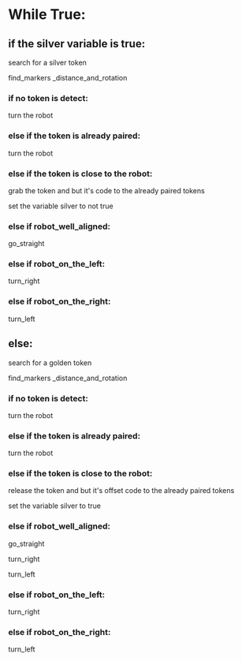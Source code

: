 # While True: 
## if the silver variable is true: 
 search for a silver token
 
 find_markers _distance_and_rotation
 ### if no token is detect: 
  turn the robot
 ### else if the token is already paired: 
  turn the robot
 ### else if the token is close to the robot: 
  grab the token and but it's code to the already paired tokens
  
  set the variable silver to not true
 ### else if robot_well_aligned: 
  go_straight
### else if robot_on_the_left:
 turn_right
### else if robot_on_the_right:
 turn_left
 ## else:
  search for a golden token
  
  find_markers _distance_and_rotation
 ### if no token is detect:
  turn the robot
 ### else if the token is already paired:
  turn the robot
 ### else if the token is close to the robot:
  release the token and but it's offset code to the already paired tokens
  
  set the variable silver to true
 ### else if robot_well_aligned:
  go_straight
  
  turn_right
  
  turn_left
### else if robot_on_the_left:
 turn_right
### else if robot_on_the_right:
 turn_left
